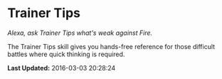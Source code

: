 # Trainer Tips
*Alexa, ask Trainer Tips what's weak against Fire.*

The Trainer Tips skill gives you hands-free reference for those difficult battles where quick thinking is required.

**Last Updated:** 2016-03-03 20:28:24